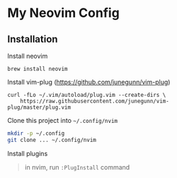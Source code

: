 # My Neovim Config

## Installation

Install neovim

```
brew install neovim
```

Install vim-plug (https://github.com/junegunn/vim-plug)

```
curl -fLo ~/.vim/autoload/plug.vim --create-dirs \
    https://raw.githubusercontent.com/junegunn/vim-plug/master/plug.vim

```

Clone this project into `~/.config/nvim`

```bash
mkdir -p ~/.config
git clone ... ~/.config/nvim
```

Install plugins
> in nvim, run `:PlugInstall` command

